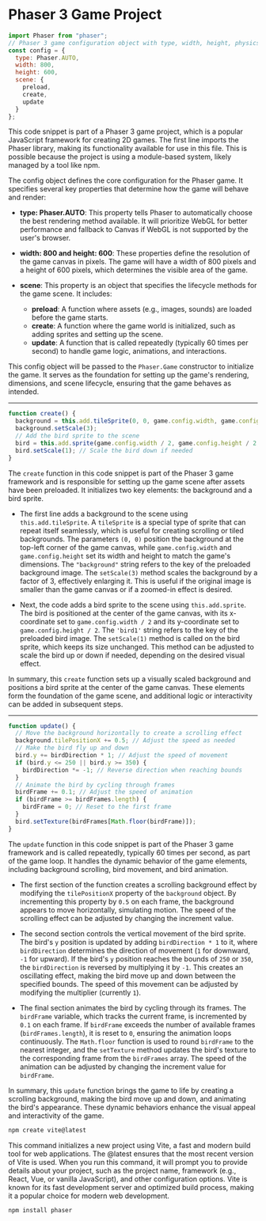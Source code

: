 # Phaser 3 Game Project

```javascript
import Phaser from "phaser";
// Phaser 3 game configuration object with type, width, height, physics, and scene properties
const config = {
  type: Phaser.AUTO,
  width: 800,
  height: 600,
  scene: {
    preload,
    create,
    update
  }
};
```

This code snippet is part of a Phaser 3 game project, which is a popular JavaScript framework for creating 2D games. The first line imports the Phaser library, making its functionality available for use in this file. This is possible because the project is using a module-based system, likely managed by a tool like npm.

The config object defines the core configuration for the Phaser game. It specifies several key properties that determine how the game will behave and render:

- **type: Phaser.AUTO**: This property tells Phaser to automatically choose the best rendering method available. It will prioritize WebGL for better performance and fallback to Canvas if WebGL is not supported by the user's browser.

- **width: 800 and height: 600**: These properties define the resolution of the game canvas in pixels. The game will have a width of 800 pixels and a height of 600 pixels, which determines the visible area of the game.

- **scene**: This property is an object that specifies the lifecycle methods for the game scene. It includes:
  - **preload**: A function where assets (e.g., images, sounds) are loaded before the game starts.
  - **create**: A function where the game world is initialized, such as adding sprites and setting up the scene.
  - **update**: A function that is called repeatedly (typically 60 times per second) to handle game logic, animations, and interactions.

This config object will be passed to the `Phaser.Game` constructor to initialize the game. It serves as the foundation for setting up the game's rendering, dimensions, and scene lifecycle, ensuring that the game behaves as intended.

---

```javascript
function create() {
  background = this.add.tileSprite(0, 0, game.config.width, game.config.height, "background");
  background.setScale(3);
  // Add the bird sprite to the scene
  bird = this.add.sprite(game.config.width / 2, game.config.height / 2, 'bird1'); // Position the bird in the middle of the game bounds
  bird.setScale(1); // Scale the bird down if needed
}
```

The `create` function in this code snippet is part of the Phaser 3 game framework and is responsible for setting up the game scene after assets have been preloaded. It initializes two key elements: the background and a bird sprite.

- The first line adds a background to the scene using `this.add.tileSprite`. A `tileSprite` is a special type of sprite that can repeat itself seamlessly, which is useful for creating scrolling or tiled backgrounds. The parameters `(0, 0)` position the background at the top-left corner of the game canvas, while `game.config.width` and `game.config.height` set its width and height to match the game's dimensions. The `"background"` string refers to the key of the preloaded background image. The `setScale(3)` method scales the background by a factor of 3, effectively enlarging it. This is useful if the original image is smaller than the game canvas or if a zoomed-in effect is desired.

- Next, the code adds a bird sprite to the scene using `this.add.sprite`. The bird is positioned at the center of the game canvas, with its x-coordinate set to `game.config.width / 2` and its y-coordinate set to `game.config.height / 2`. The `'bird1'` string refers to the key of the preloaded bird image. The `setScale(1)` method is called on the bird sprite, which keeps its size unchanged. This method can be adjusted to scale the bird up or down if needed, depending on the desired visual effect.

In summary, this `create` function sets up a visually scaled background and positions a bird sprite at the center of the game canvas. These elements form the foundation of the game scene, and additional logic or interactivity can be added in subsequent steps.

---

```javascript
function update() {
  // Move the background horizontally to create a scrolling effect
  background.tilePositionX += 0.5; // Adjust the speed as needed
  // Make the bird fly up and down
  bird.y += birdDirection * 1; // Adjust the speed of movement
  if (bird.y <= 250 || bird.y >= 350) {
    birdDirection *= -1; // Reverse direction when reaching bounds
  }
  // Animate the bird by cycling through frames
  birdFrame += 0.1; // Adjust the speed of animation
  if (birdFrame >= birdFrames.length) {
    birdFrame = 0; // Reset to the first frame
  }
  bird.setTexture(birdFrames[Math.floor(birdFrame)]);
}
```

The `update` function in this code snippet is part of the Phaser 3 game framework and is called repeatedly, typically 60 times per second, as part of the game loop. It handles the dynamic behavior of the game elements, including background scrolling, bird movement, and bird animation.

- The first section of the function creates a scrolling background effect by modifying the `tilePositionX` property of the `background` object. By incrementing this property by `0.5` on each frame, the background appears to move horizontally, simulating motion. The speed of the scrolling effect can be adjusted by changing the increment value.

- The second section controls the vertical movement of the bird sprite. The bird's `y` position is updated by adding `birdDirection * 1` to it, where `birdDirection` determines the direction of movement (`1` for downward, `-1` for upward). If the bird's `y` position reaches the bounds of `250` or `350`, the `birdDirection` is reversed by multiplying it by `-1`. This creates an oscillating effect, making the bird move up and down between the specified bounds. The speed of this movement can be adjusted by modifying the multiplier (currently `1`).

- The final section animates the bird by cycling through its frames. The `birdFrame` variable, which tracks the current frame, is incremented by `0.1` on each frame. If `birdFrame` exceeds the number of available frames (`birdFrames.length`), it is reset to `0`, ensuring the animation loops continuously. The `Math.floor` function is used to round `birdFrame` to the nearest integer, and the `setTexture` method updates the bird's texture to the corresponding frame from the `birdFrames` array. The speed of the animation can be adjusted by changing the increment value for `birdFrame`.

In summary, this `update` function brings the game to life by creating a scrolling background, making the bird move up and down, and animating the bird's appearance. These dynamic behaviors enhance the visual appeal and interactivity of the game.

```bash
npm create vite@latest
```

This command initializes a new project using Vite, a fast and modern build tool for web applications. The @latest ensures that the most recent version of Vite is used. When you run this command, it will prompt you to provide details about your project, such as the project name, framework (e.g., React, Vue, or vanilla JavaScript), and other configuration options. Vite is known for its fast development server and optimized build process, making it a popular choice for modern web development.

```bash
npm install phaser
```
